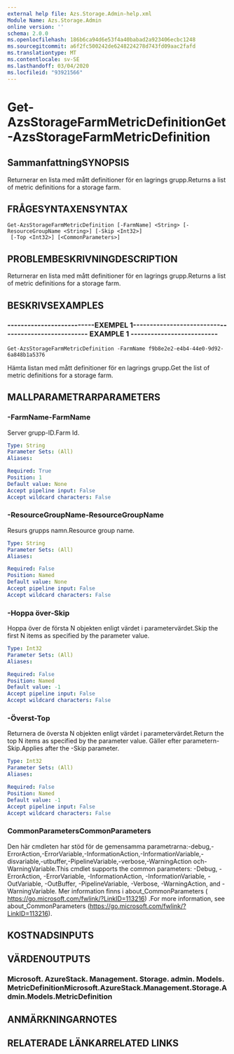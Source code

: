 ```yaml
---
external help file: Azs.Storage.Admin-help.xml
Module Name: Azs.Storage.Admin
online version: ''
schema: 2.0.0
ms.openlocfilehash: 186b6ca94d6e53f4a40babad2a923406ecbc1248
ms.sourcegitcommit: a6f2fc500242de6248224278d743fd09aac2fafd
ms.translationtype: MT
ms.contentlocale: sv-SE
ms.lasthandoff: 03/04/2020
ms.locfileid: "93921566"
---
```

# <span data-ttu-id="dcba6-101">Get-AzsStorageFarmMetricDefinition</span><span class="sxs-lookup"><span data-stu-id="dcba6-101">Get-AzsStorageFarmMetricDefinition</span></span>

## <span data-ttu-id="dcba6-102">Sammanfattning</span><span class="sxs-lookup"><span data-stu-id="dcba6-102">SYNOPSIS</span></span>
<span data-ttu-id="dcba6-103">Returnerar en lista med mått definitioner för en lagrings grupp.</span><span class="sxs-lookup"><span data-stu-id="dcba6-103">Returns a list of metric definitions for a storage farm.</span></span>

## <span data-ttu-id="dcba6-104">FRÅGESYNTAXEN</span><span class="sxs-lookup"><span data-stu-id="dcba6-104">SYNTAX</span></span>

```
Get-AzsStorageFarmMetricDefinition [-FarmName] <String> [-ResourceGroupName <String>] [-Skip <Int32>]
 [-Top <Int32>] [<CommonParameters>]
```

## <span data-ttu-id="dcba6-105">PROBLEMBESKRIVNING</span><span class="sxs-lookup"><span data-stu-id="dcba6-105">DESCRIPTION</span></span>
<span data-ttu-id="dcba6-106">Returnerar en lista med mått definitioner för en lagrings grupp.</span><span class="sxs-lookup"><span data-stu-id="dcba6-106">Returns a list of metric definitions for a storage farm.</span></span>

## <span data-ttu-id="dcba6-107">BESKRIVS</span><span class="sxs-lookup"><span data-stu-id="dcba6-107">EXAMPLES</span></span>

### <span data-ttu-id="dcba6-108">--------------------------EXEMPEL 1--------------------------</span><span class="sxs-lookup"><span data-stu-id="dcba6-108">-------------------------- EXAMPLE 1 --------------------------</span></span>
```
Get-AzsStorageFarmMetricDefinition -FarmName f9b8e2e2-e4b4-44e0-9d92-6a848b1a5376
```

<span data-ttu-id="dcba6-109">Hämta listan med mått definitioner för en lagrings grupp.</span><span class="sxs-lookup"><span data-stu-id="dcba6-109">Get the list of metric definitions for a storage farm.</span></span>

## <span data-ttu-id="dcba6-110">MALLPARAMETRAR</span><span class="sxs-lookup"><span data-stu-id="dcba6-110">PARAMETERS</span></span>

### <span data-ttu-id="dcba6-111">-FarmName</span><span class="sxs-lookup"><span data-stu-id="dcba6-111">-FarmName</span></span>
<span data-ttu-id="dcba6-112">Server grupp-ID.</span><span class="sxs-lookup"><span data-stu-id="dcba6-112">Farm Id.</span></span>

```yaml
Type: String
Parameter Sets: (All)
Aliases: 

Required: True
Position: 1
Default value: None
Accept pipeline input: False
Accept wildcard characters: False
```

### <span data-ttu-id="dcba6-113">-ResourceGroupName</span><span class="sxs-lookup"><span data-stu-id="dcba6-113">-ResourceGroupName</span></span>
<span data-ttu-id="dcba6-114">Resurs grupps namn.</span><span class="sxs-lookup"><span data-stu-id="dcba6-114">Resource group name.</span></span>

```yaml
Type: String
Parameter Sets: (All)
Aliases: 

Required: False
Position: Named
Default value: None
Accept pipeline input: False
Accept wildcard characters: False
```

### <span data-ttu-id="dcba6-115">-Hoppa över</span><span class="sxs-lookup"><span data-stu-id="dcba6-115">-Skip</span></span>
<span data-ttu-id="dcba6-116">Hoppa över de första N objekten enligt värdet i parametervärdet.</span><span class="sxs-lookup"><span data-stu-id="dcba6-116">Skip the first N items as specified by the parameter value.</span></span>

```yaml
Type: Int32
Parameter Sets: (All)
Aliases: 

Required: False
Position: Named
Default value: -1
Accept pipeline input: False
Accept wildcard characters: False
```

### <span data-ttu-id="dcba6-117">-Överst</span><span class="sxs-lookup"><span data-stu-id="dcba6-117">-Top</span></span>
<span data-ttu-id="dcba6-118">Returnera de översta N objekten enligt värdet i parametervärdet.</span><span class="sxs-lookup"><span data-stu-id="dcba6-118">Return the top N items as specified by the parameter value.</span></span>
<span data-ttu-id="dcba6-119">Gäller efter parametern-Skip.</span><span class="sxs-lookup"><span data-stu-id="dcba6-119">Applies after the -Skip parameter.</span></span>

```yaml
Type: Int32
Parameter Sets: (All)
Aliases: 

Required: False
Position: Named
Default value: -1
Accept pipeline input: False
Accept wildcard characters: False
```

### <span data-ttu-id="dcba6-120">CommonParameters</span><span class="sxs-lookup"><span data-stu-id="dcba6-120">CommonParameters</span></span>
<span data-ttu-id="dcba6-121">Den här cmdleten har stöd för de gemensamma parametrarna:-debug,-ErrorAction,-ErrorVariable,-InformationAction,-InformationVariable,-disvariable,-utbuffer,-PipelineVariable,-verbose,-WarningAction och-WarningVariable.</span><span class="sxs-lookup"><span data-stu-id="dcba6-121">This cmdlet supports the common parameters: -Debug, -ErrorAction, -ErrorVariable, -InformationAction, -InformationVariable, -OutVariable, -OutBuffer, -PipelineVariable, -Verbose, -WarningAction, and -WarningVariable.</span></span> <span data-ttu-id="dcba6-122">Mer information finns i about_CommonParameters ( https://go.microsoft.com/fwlink/?LinkID=113216) .</span><span class="sxs-lookup"><span data-stu-id="dcba6-122">For more information, see about_CommonParameters (https://go.microsoft.com/fwlink/?LinkID=113216).</span></span>

## <span data-ttu-id="dcba6-123">KOSTNADS</span><span class="sxs-lookup"><span data-stu-id="dcba6-123">INPUTS</span></span>

## <span data-ttu-id="dcba6-124">VÄRDEN</span><span class="sxs-lookup"><span data-stu-id="dcba6-124">OUTPUTS</span></span>

### <span data-ttu-id="dcba6-125">Microsoft. AzureStack. Management. Storage. admin. Models. MetricDefinition</span><span class="sxs-lookup"><span data-stu-id="dcba6-125">Microsoft.AzureStack.Management.Storage.Admin.Models.MetricDefinition</span></span>

## <span data-ttu-id="dcba6-126">ANMÄRKNINGAR</span><span class="sxs-lookup"><span data-stu-id="dcba6-126">NOTES</span></span>

## <span data-ttu-id="dcba6-127">RELATERADE LÄNKAR</span><span class="sxs-lookup"><span data-stu-id="dcba6-127">RELATED LINKS</span></span>

